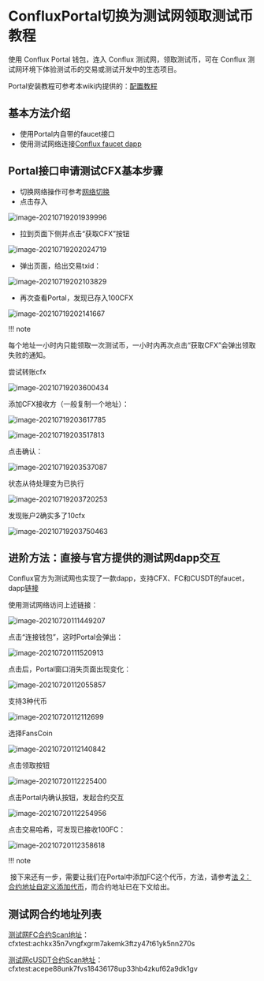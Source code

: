 # ConfluxPortal切换为测试网领取测试币教程

使用 Conflux Portal 钱包，连入 Conflux 测试网，领取测试币，可在 Conflux 测试网环境下体验测试币的交易或测试开发中的生态项目。

Portal安装教程可参考本wiki内提供的：[配置教程](https://conflux-wiki.github.io/conflux-wiki/development/portal/)

## 基本方法介绍

- 使用Portal内自带的faucet接口
- 使用测试网络连接[Conflux faucet dapp](http://faucet.confluxnetwork.org/)

## Portal接口申请测试CFX基本步骤

- 切换网络操作可参考[网络切换](https://conflux-wiki.github.io/conflux-wiki/development/portal-setting/#_1)
- 点击存入

![image-20210719201939996](./figure/image-20210719201939996.png)

- 拉到页面下侧并点击“获取CFX”按钮

![image-20210719202024719](./figure/image-20210719202024719.png)

- 弹出页面，给出交易txid：

![image-20210719202103829](./figure/image-20210719202103829.png)

- 再次查看Portal，发现已存入100CFX

![image-20210719202141667](./figure/image-20210719202141667.png)

!!! note

​	每个地址一小时内只能领取一次测试币，一小时内再次点击“获取CFX”会弹出领取失败的通知。

尝试转账cfx

![image-20210719203600434](./figure/image-20210719203600434.png)

添加CFX接收方（一般复制一个地址）：

![image-20210719203617785](./figure/image-20210719203617785.png)

![image-20210719203517813](./figure/image-20210719203517813.png)

点击确认：

![image-20210719203537087](./figure/image-20210719203537087.png)

状态从待处理变为已执行

![image-20210719203720253](./figure/image-20210719203720253.png)

发现账户2确实多了10cfx

![image-20210719203750463](./figure/image-20210719203750463.png)

## 进阶方法：直接与官方提供的测试网dapp交互

Conflux官方为测试网也实现了一款dapp，支持CFX、FC和CUSDT的faucet，dapp[链接](http://faucet.confluxnetwork.org/)

使用测试网络访问上述链接：

![image-20210720111449207](./figure/image-20210720111449207.png)

点击“连接钱包”，这时Portal会弹出：

![image-20210720111520913](./figure/image-20210720111520913.png)

点击后，Portal窗口消失页面出现变化：

![image-20210720112055857](./figure/image-20210720112055857.png)

支持3种代币

![image-20210720112112699](./figure/image-20210720112112699.png)

选择FansCoin

![image-20210720112140842](./figure/image-20210720112140842.png)

点击领取按钮

![image-20210720112225400](./figure/image-20210720112225400.png)

点击Portal内确认按钮，发起合约交互

![image-20210720112254956](./figure/image-20210720112254956.png)

点击交易哈希，可发现已接收100FC：

![image-20210720112358618](./figure/image-20210720112358618.png)

!!! note

​	接下来还有一步，需要让我们在Portal中添加FC这个代币，方法，请参考[法 2：合约地址自定义添加代币](https://conflux-wiki.github.io/conflux-wiki/development/add-token-to-portal/#2)，而合约地址已在下文给出。



## 测试网合约地址列表

[测试网FC合约Scan地址](https://testnet.confluxscan.io/address/cfxtest:achkx35n7vngfxgrm7akemk3ftzy47t61yk5nn270s)：cfxtest:achkx35n7vngfxgrm7akemk3ftzy47t61yk5nn270s

[测试网cUSDT合约Scan地址](https://testnet.confluxscan.io/address/cfxtest:acepe88unk7fvs18436178up33hb4zkuf62a9dk1gv)：cfxtest:acepe88unk7fvs18436178up33hb4zkuf62a9dk1gv



